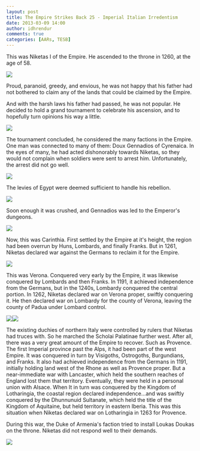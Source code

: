 ```yaml
---
layout: post
title: The Empire Strikes Back 25 - Imperial Italian Irredentism
date: 2013-03-09 14:00
author: idhrendur
comments: true
categories: [AARs, TESB]
---
```

This was Niketas I of the Empire. He ascended to the throne in 1260, at the age of 58.

![](/assets/tesb_images/25-1.png)

Proud, paranoid, greedy, and envious, he was not happy that his father had not bothered to claim any of the lands that could be claimed by the Empire.

And with the harsh laws his father had passed, he was not popular. He decided to hold a grand tournament to celebrate his ascension, and to hopefully turn opinions his way a little.

![](/assets/tesb_images/25-2.png)

The tournament concluded, he considered the many factions in the Empire. One man was connected to many of them: Doux Gennadios of Cyrenaica. In the eyes of many, he had acted dishonorably towards Niketas, so they would not complain when soldiers were sent to arrest him. Unfortunately, the arrest did not go well.

![](/assets/tesb_images/25-3.png)

The levies of Egypt were deemed sufficient to handle his rebellion.

![](/assets/tesb_images/25-4.png)

Soon enough it was crushed, and Gennadios was led to the Emperor's dungeons.

![](/assets/tesb_images/25-5.png)

Now, this was Carinthia. First settled by the Empire at it's height, the region had been overrun by Huns, Lombards, and finally Franks. But in 1261, Niketas declared war against the Germans to reclaim it for the Empire.

![](/assets/tesb_images/25-6.png)

This was Verona. Conquered very early by the Empire, it was likewise conquered by Lombards and then Franks. In 1191, it achieved independence from the Germans, but in the 1240s, Lombardy conquered the central portion. In 1262, Niketas declared war on Verona proper, swiftly conquering it. He then declared war on Lombardy for the county of Verona, leaving the county of Padua under Lombard control.

![](/assets/tesb_images/25-7.png)![](/assets/tesb_images/25-8.png)

The existing duchies of northern Italy were controlled by rulers that Niketas had truces with. So he marched the Scholai Palatinae further west. After all, there was a very great amount of the Empire to recover. Such as Provence. The first Imperial province past the Alps, it had been part of the west Empire. It was conquered in turn by Visigoths, Ostrogoths, Burgundians, and Franks. It also had achieved independence from the Germans in 1191, initially holding land west of the Rhone as well as Provence proper. But a near-immediate war with Lancaster, which held the southern reaches of England lost them that territory. Eventually, they were held in a personal union with Alsace. When It in turn was conquered by the Kingdom of Lotharingia, the coastal region declared independence…and was swiftly conquered by the Dhunnunuid Sultanate, which held the title of the Kingdom of Aquitaine, but held territory in eastern Iberia. This was this situation when Niketas declared war on Lotharingia in 1263 for Provence.

During this war, the Duke of Armenia's faction tried to install Loukas Doukas on the throne. Niketas did not respond well to their demands.

![](/assets/tesb_images/25-9.png)
